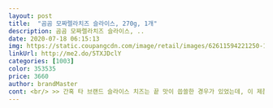 ```yaml
---
layout: post 
title:  "곰곰 모짜렐라치즈 슬라이스, 270g, 1개" 
description: 곰곰 모짜렐라치즈 슬라이스, ..
date: 2020-07-18 06:15:13 
img: https://static.coupangcdn.com/image/retail/images/62611594221250-1978a796-ae69-41c2-99ad-8810f114aeb4.jpg 
linkUrl: http://me2.do/5TXJDclY 
categories: [1003] 
color: 353535 
price: 3660 
author: brandMaster 
cont: <br/> >> 간혹 타 브랜드 슬라이스 치즈는 끝 맛이 씁쓸한 경우가 있었는데, 이 제품은 끝 맛까지 맛있네요.<br/><br/>>> 경험 상, 치즈를 너무 오래 냉장 보관하면 유통기한 내에도 치즈가 상하더라고요.<br/><br/>>> 느낌뿐일 수도 있으나 어쨌든 치즈 맛, 질감 등 전반적인 것이 잘 맞았습니다.<br/><br/>>> 이상한 기름 성분 없이 자연 치즈에 가깝게 만들었더군요.<br/><br/>>> 치즈, 베이컨, 감자 샐러드, 채소를 넣고 샌드위치를 만들었는데 다른 재료에 맛이 숨겨지더군요.<br/><br/><br/> - 냉장 보관이라 되어 있지만, 천천히 오래 드실 분은 냉동 보관하는 것을 추천합니다.<br/><br/><br/> - 동원에프앤비에서 만든 치즈들을 거의 다 먹어봤는데, 걔 중 가장 저에게 잘 맞는 느낌입니다.<br/><br/><br/> - 동원에프앤비에서 만들었다더니, 치즈 겉에 동원이 박혀있네요.<br/><br/><br/> - 부드러운 식감과 함께 입안에서 스르륵 치즈가 풀리면서 목 넘김이 좋습니다.<br/><br/><br/> - 슬라이스 치즈가 아주 보들보들합니다.<br/> 떡져있지 않아서 너무 좋더군요.<br/><br/><br/> - 시중에 판매되는 일반적인 슬라이스 치즈와 크기는 같습니다.<br/><br/><br/> - 요리에 넣으면 다른 재료의 맛에 어우러지는 듯하면서 살짝 묻힙니다.<br/><br/><br/> - 저렴하거나 인위적인 치즈 맛은 절대 안 납니다.<br/><br/><br/> - 제가 먹은 제품은 유통기한이 2021년까지로 넉넉했습니다.<br/><br/><br/> - 치즈 구매 시 성분을 유심히 보는 편인데, gomgom 모짜렐라 슬라이스 치즈는 성분이 착한 편입니다.<br/><br/> 
---
```

 
